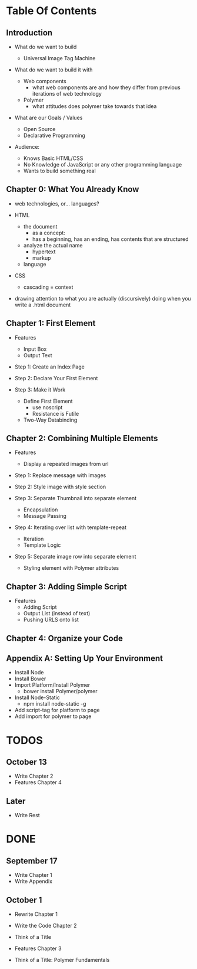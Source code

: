 Table Of Contents
=================

## Introduction

  + What do we want to build
    + Universal Image Tag Machine

  + What do we want to build it with
    + Web components
      + what web components are and how they differ from previous iterations of web technology
    + Polymer
      + what attitudes does polymer take towards that idea

  + What are our Goals / Values
    + Open Source
    + Declarative Programming

  + Audience:
    + Knows Basic HTML/CSS
    + No Knowledge of JavaScript or any other programming language
    + Wants to build something real


## Chapter 0: What You Already Know

  + web technologies, or... languages?

  + HTML
    + the document
      + as a concept:
      + has a beginning, has an ending, has contents that are structured
    + analyze the actual name
      + hypertext
      + markup
    + language

  + CSS
    + cascading = context

  + drawing attention to what you are actually (discursively) 
    doing when you write a .html document


## Chapter 1: First Element

  + Features
    + Input Box
    + Output Text

  + Step 1: Create an Index Page
  + Step 2: Declare Your First Element 
  + Step 3: Make it Work
    + Define First Element
      + use noscript
      + Resistance is Futile
    + Two-Way Databinding


## Chapter 2: Combining Multiple Elements

  + Features
    + Display a repeated images from url

  + Step 1: Replace message with images 
  + Step 2: Style image with style section
  + Step 3: Separate Thumbnail into separate element
    + Encapsulation
    + Message Passing
  + Step 4: Iterating over list with template-repeat
    + Iteration
    + Template Logic
  + Step 5: Separate image row into separate element
    + Styling element with Polymer attributes


## Chapter 3: Adding Simple Script

  + Features
    + Adding Script
    + Output List (instead of text)
    + Pushing URLS onto list


## Chapter 4: Organize your Code

## Appendix A: Setting Up Your Environment

  + Install Node
  + Install Bower
  + Import Platform/Install Polymer
    + bower install Polymer/polymer
  + Install Node-Static
    + npm install node-static -g 
  + Add script-tag for platform to page 
  + Add import for polymer to page 


TODOS
=====

## October 13

+ Write Chapter 2
+ Features Chapter 4

## Later

+ Write Rest


DONE
====

## September 17

+ Write Chapter 1
+ Write Appendix 

## October 1

+ Rewrite Chapter 1

+ Write the Code Chapter 2
+ Think of a Title
+ Features Chapter 3

+ Think of a Title: Polymer Fundamentals
